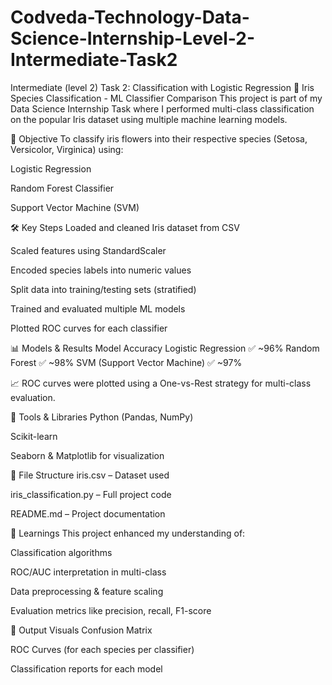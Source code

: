 # Codveda-Technology-Data-Science-Internship-Level-2-Intermediate-Task2
Intermediate (level 2) Task 2: Classification with Logistic  Regression 
🌸 Iris Species Classification - ML Classifier Comparison
This project is part of my Data Science Internship Task where I performed multi-class classification on the popular Iris dataset using multiple machine learning models.

📌 Objective
To classify iris flowers into their respective species (Setosa, Versicolor, Virginica) using:

Logistic Regression

Random Forest Classifier

Support Vector Machine (SVM)

🛠️ Key Steps
Loaded and cleaned Iris dataset from CSV

Scaled features using StandardScaler

Encoded species labels into numeric values

Split data into training/testing sets (stratified)

Trained and evaluated multiple ML models

Plotted ROC curves for each classifier

📊 Models & Results
Model	Accuracy
Logistic Regression	✅ ~96%
Random Forest	✅ ~98%
SVM (Support Vector Machine)	✅ ~97%

📈 ROC curves were plotted using a One-vs-Rest strategy for multi-class evaluation.

🧠 Tools & Libraries
Python (Pandas, NumPy)

Scikit-learn

Seaborn & Matplotlib for visualization

📂 File Structure
iris.csv – Dataset used

iris_classification.py – Full project code

README.md – Project documentation

🎯 Learnings
This project enhanced my understanding of:

Classification algorithms

ROC/AUC interpretation in multi-class

Data preprocessing & feature scaling

Evaluation metrics like precision, recall, F1-score

🚀 Output Visuals
Confusion Matrix

ROC Curves (for each species per classifier)

Classification reports for each model

